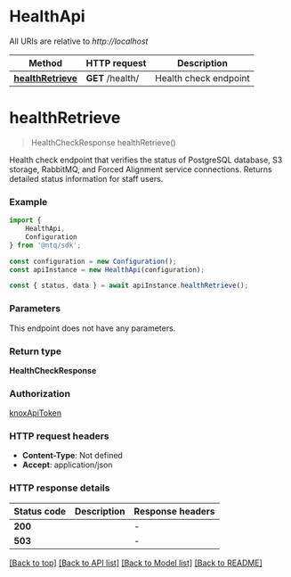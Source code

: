 # HealthApi

All URIs are relative to *http://localhost*

|Method | HTTP request | Description|
|------------- | ------------- | -------------|
|[**healthRetrieve**](#healthretrieve) | **GET** /health/ | Health check endpoint|

# **healthRetrieve**
> HealthCheckResponse healthRetrieve()

Health check endpoint that verifies the status of PostgreSQL database, S3 storage, RabbitMQ, and Forced Alignment service connections. Returns detailed status information for staff users.

### Example

```typescript
import {
    HealthApi,
    Configuration
} from '@ntq/sdk';

const configuration = new Configuration();
const apiInstance = new HealthApi(configuration);

const { status, data } = await apiInstance.healthRetrieve();
```

### Parameters
This endpoint does not have any parameters.


### Return type

**HealthCheckResponse**

### Authorization

[knoxApiToken](../README.md#knoxApiToken)

### HTTP request headers

 - **Content-Type**: Not defined
 - **Accept**: application/json


### HTTP response details
| Status code | Description | Response headers |
|-------------|-------------|------------------|
|**200** |  |  -  |
|**503** |  |  -  |

[[Back to top]](#) [[Back to API list]](../README.md#documentation-for-api-endpoints) [[Back to Model list]](../README.md#documentation-for-models) [[Back to README]](../README.md)

